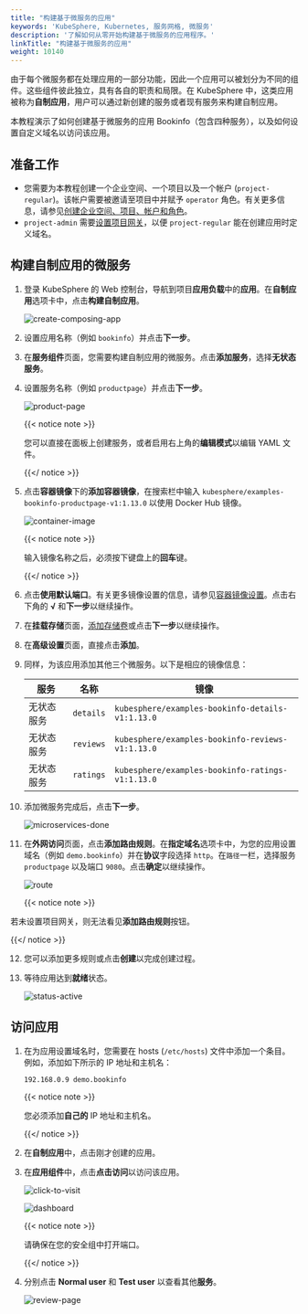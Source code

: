 ```yaml
---
title: "构建基于微服务的应用"
keywords: 'KubeSphere, Kubernetes, 服务网格, 微服务'
description: '了解如何从零开始构建基于微服务的应用程序。'
linkTitle: "构建基于微服务的应用"
weight: 10140
---
```


由于每个微服务都在处理应用的一部分功能，因此一个应用可以被划分为不同的组件。这些组件彼此独立，具有各自的职责和局限。在 KubeSphere 中，这类应用被称为**自制应用**，用户可以通过新创建的服务或者现有服务来构建自制应用。

本教程演示了如何创建基于微服务的应用 Bookinfo（包含四种服务），以及如何设置自定义域名以访问该应用。

## 准备工作

- 您需要为本教程创建一个企业空间、一个项目以及一个帐户 (`project-regular`)。该帐户需要被邀请至项目中并赋予 `operator` 角色。有关更多信息，请参见[创建企业空间、项目、帐户和角色](../../../quick-start/create-workspace-and-project/)。
- `project-admin` 需要[设置项目网关](../../../project-administration/project-gateway/)，以便 `project-regular` 能在创建应用时定义域名。

## 构建自制应用的微服务

1. 登录 KubeSphere 的 Web 控制台，导航到项目**应用负载**中的**应用**。在**自制应用**选项卡中，点击**构建自制应用**。

   ![create-composing-app](/images/docs/zh-cn/project-user-guide/applications/create-a-microservices-based-app/create-composing-app.png)

2. 设置应用名称（例如 `bookinfo`）并点击**下一步**。

3. 在**服务组件**页面，您需要构建自制应用的微服务。点击**添加服务**，选择**无状态服务**。

4. 设置服务名称（例如 `productpage`）并点击**下一步**。

   ![product-page](/images/docs/zh-cn/project-user-guide/applications/create-a-microservices-based-app/product-page.png)

   {{< notice note >}}

   您可以直接在面板上创建服务，或者启用右上角的**编辑模式**以编辑 YAML 文件。

   {{</ notice >}} 

5. 点击**容器镜像**下的**添加容器镜像**，在搜索栏中输入 `kubesphere/examples-bookinfo-productpage-v1:1.13.0` 以使用 Docker Hub 镜像。

   ![container-image](/images/docs/zh-cn/project-user-guide/applications/create-a-microservices-based-app/container-image.png)

   {{< notice note >}}

   输入镜像名称之后，必须按下键盘上的**回车**键。

   {{</ notice >}} 

6. 点击**使用默认端口**。有关更多镜像设置的信息，请参见[容器镜像设置](../../../project-user-guide/application-workloads/container-image-settings/)。点击右下角的 **√** 和**下一步**以继续操作。

7. 在**挂载存储**页面，[添加存储卷](../../../project-user-guide/storage/volumes/)或点击**下一步**以继续操作。

8. 在**高级设置**页面，直接点击**添加**。

9. 同样，为该应用添加其他三个微服务。以下是相应的镜像信息：

   | 服务       | 名称      | 镜像                                             |
   | ---------- | --------- | ------------------------------------------------ |
   | 无状态服务 | `details` | `kubesphere/examples-bookinfo-details-v1:1.13.0` |
   | 无状态服务 | `reviews` | `kubesphere/examples-bookinfo-reviews-v1:1.13.0` |
   | 无状态服务 | `ratings` | `kubesphere/examples-bookinfo-ratings-v1:1.13.0` |

10. 添加微服务完成后，点击**下一步**。

    ![microservices-done](/images/docs/zh-cn/project-user-guide/applications/create-a-microservices-based-app/microservices-done.png)

11. 在**外网访问**页面，点击**添加路由规则**。在**指定域名**选项卡中，为您的应用设置域名（例如 `demo.bookinfo`）并在**协议**字段选择 `http`。在`路径`一栏，选择服务 `productpage` 以及端口 `9080`。点击**确定**以继续操作。

    ![route](/images/docs/zh-cn/project-user-guide/applications/create-a-microservices-based-app/route.png)

    {{< notice note >}}

若未设置项目网关，则无法看见**添加路由规则**按钮。

{{</ notice >}} 

12. 您可以添加更多规则或点击**创建**以完成创建过程。

13. 等待应用达到**就绪**状态。

    ![status-active](/images/docs/zh-cn/project-user-guide/applications/create-a-microservices-based-app/status-active.png)

## 访问应用

1. 在为应用设置域名时，您需要在 hosts (`/etc/hosts`) 文件中添加一个条目。 例如，添加如下所示的 IP 地址和主机名：

   ```txt
   192.168.0.9 demo.bookinfo
   ```

   {{< notice note >}}

   您必须添加**自己的** IP 地址和主机名。

   {{</ notice >}} 

2. 在**自制应用**中，点击刚才创建的应用。

3. 在**应用组件**中，点击**点击访问**以访问该应用。

   ![click-to-visit](/images/docs/zh-cn/project-user-guide/applications/create-a-microservices-based-app/click-to-visit.png)

   ![dashboard](/images/docs/zh-cn/project-user-guide/applications/create-a-microservices-based-app/dashboard.png)

   {{< notice note >}}

   请确保在您的安全组中打开端口。

   {{</ notice >}}

4. 分别点击 **Normal user** 和 **Test user** 以查看其他**服务**。

   ![review-page](/images/docs/zh-cn/project-user-guide/applications/create-a-microservices-based-app/review-page.png)


